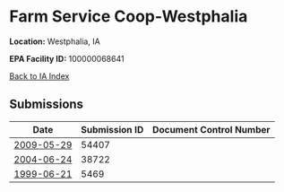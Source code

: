 # Farm Service Coop-Westphalia

**Location:** Westphalia, IA

**EPA Facility ID:** 100000068641

[Back to IA Index](../../index.md)

## Submissions

| Date | Submission ID | Document Control Number |
|------|--------------|-------------------------|
| [2009-05-29](submissions/54407.md) | 54407 |  |
| [2004-06-24](submissions/38722.md) | 38722 |  |
| [1999-06-21](submissions/5469.md) | 5469 |  |
